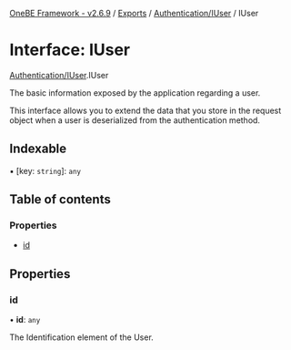 [OneBE Framework - v2.6.9](../README.md) / [Exports](../modules.md) / [Authentication/IUser](../modules/Authentication_IUser.md) / IUser

# Interface: IUser

[Authentication/IUser](../modules/Authentication_IUser.md).IUser

The basic information exposed by the application regarding a user.

This interface allows you to extend the data that you store in the
request object when a user is deserialized from the authentication
method.

## Indexable

▪ [key: `string`]: `any`

## Table of contents

### Properties

- [id](Authentication_IUser.IUser.md#id)

## Properties

### id

• **id**: `any`

The Identification element of the User.
